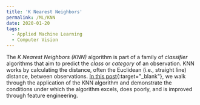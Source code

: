 ```yaml
---
title: 'K Nearest Neighbors'
permalink: /ML/KNN
date: 2020-01-20
tags:
  - Applied Machine Learning
  - Computer Vision
---
```


The *K Nearest Neighbors (KNN)* algorithm is part of a family of *classifier* algorithms that aim to predict the *class* or *category* of an observation. KNN works by calculating the distance, often the Euclidean (i.e., straight line) distance, between observations. [In this post](/applied_ml/KNN.html){:target="_blank"}, we walk through the application of the KNN algorithm and demonstrate the conditions under which the algorithm excels, does poorly, and is improved through feature engineering.
